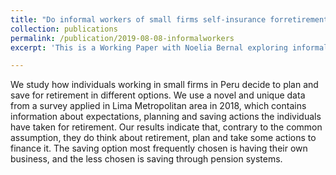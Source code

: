 ```yaml
---
title: "Do informal workers of small firms self-insurance forretirement?"
collection: publications
permalink: /publication/2019-08-08-informalworkers
excerpt: 'This is a Working Paper with Noelia Bernal exploring informal workers decisions to save for their retirements'

---
```

We study how individuals working in small firms in Peru decide to plan and save for retirement in different options. We use a novel and unique data from a survey applied in Lima Metropolitan area in 2018, which contains information about expectations, planning and saving actions the individuals have taken for retirement. Our results indicate that, contrary to the common assumption, they do think about retirement, plan and take some actions to finance it. The saving option most frequently chosen is having their own business, and the less chosen is saving through pension systems. 


<!-- [Download paper here](http://academicpages.github.io/files/paper1.pdf) %} -->
<!-- Recommended citation: Your Name, You. (2009). "Paper Title Number 1." <i>Journal 1</i>. 1(1). -->
